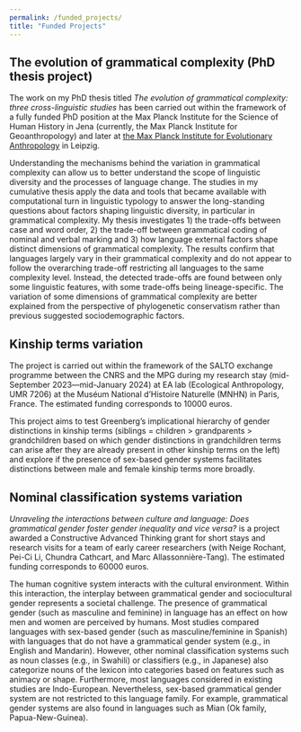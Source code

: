 ```yaml
---
permalink: /funded_projects/
title: "Funded Projects"
---
```


## The evolution of grammatical complexity (PhD thesis project)

<p>The work on my PhD thesis titled <em>The evolution of grammatical complexity: three cross-linguistic studies</em> has been carried out within the framework of a fully funded PhD position at the Max Planck Institute for the Science of Human History in Jena (currently, the Max Planck Institute for Geoanthropology) and later at <a href='https://www.eva.mpg.de/' target='_blank'> the Max Planck Institute for Evolutionary Anthropology</a> in Leipzig. </p>


<p>Understanding the mechanisms behind the variation in grammatical complexity can allow us to better understand the scope of linguistic diversity and the processes of language change. The studies in my cumulative thesis apply the data and tools that became available with computational turn in linguistic typology to answer the long-standing questions about factors shaping linguistic diversity, in particular in grammatical complexity. My thesis investigates 1) the trade-offs between case and word order, 2) the trade-off between grammatical coding of nominal and verbal marking and 3) how language external factors shape distinct dimensions of grammatical complexity. The results confirm that languages largely vary in their grammatical complexity and do not appear to follow the overarching trade-off restricting all languages to the same complexity level. Instead, the detected trade-offs are found between only some linguistic features, with some trade-offs being lineage-specific. The variation of some dimensions of grammatical complexity are better explained from the perspective of phylogenetic conservatism rather than previous suggested sociodemographic factors.</p>

## Kinship terms variation
<p>The project is carried out within the framework of the SALTO exchange programme between the CNRS and the MPG during my research stay (mid-September 2023—mid-January 2024) at EA lab (Ecological Anthropology, UMR 7206) at the Muséum National d’Histoire Naturelle (MNHN) in Paris, France. The estimated funding corresponds to 10000 euros. </p>

<p> This project aims to test Greenberg’s implicational hierarchy of gender distinctions in kinship terms (siblings = children > grandparents > grandchildren based on which gender distinctions in grandchildren terms can arise after they are already present in other kinship terms on the left) and explore if the presence of sex-based gender systems facilitates distinctions between male and female kinship terms more broadly. </p> 

## Nominal classification systems variation
<p><em>Unraveling the interactions between culture and language: Does grammatical gender foster gender inequality and vice versa?</em> is a project awarded a Constructive Advanced Thinking grant for short stays and research visits for a team of early career researchers (with Neige Rochant, Pei-Ci Li, Chundra Cathcart, and Marc Allassonnière-Tang). The estimated funding corresponds to 60000 euros. </p>


<p>The human cognitive system interacts with the cultural environment. Within this interaction, the interplay between grammatical gender and sociocultural gender represents a societal challenge. The presence of grammatical gender (such as masculine and feminine) in language has an effect on how men and women are perceived by humans. Most studies compared languages with sex-based gender (such as masculine/feminine in Spanish) with languages that do not have a grammatical gender system (e.g., in English and Mandarin). However, other nominal classification systems such as noun classes (e.g., in Swahili) or classifiers (e.g., in Japanese) also categorize nouns of the lexicon into categories based on features such as animacy or shape. Furthermore, most languages considered in existing studies are Indo-European. Nevertheless, sex-based grammatical gender system are not restricted to this language family. For example, grammatical gender systems are also found in languages such as Mian (Ok family, Papua-New-Guinea). </p>

